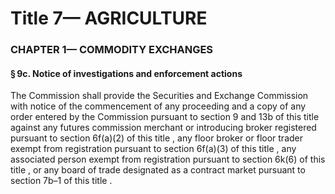 
# Title 7— AGRICULTURE
### CHAPTER 1— COMMODITY EXCHANGES
#### § 9c. Notice of investigations and enforcement actions

The Commission shall provide the Securities and Exchange Commission with notice of the commencement of any proceeding and a copy of any order entered by the Commission pursuant to section 9 and 13b of this title against any futures commission merchant or introducing broker registered pursuant to section 6f(a)(2) of this title , any floor broker or floor trader exempt from registration pursuant to section 6f(a)(3) of this title , any associated person exempt from registration pursuant to section 6k(6) of this title , or any board of trade designated as a contract market pursuant to section 7b–1 of this title .
